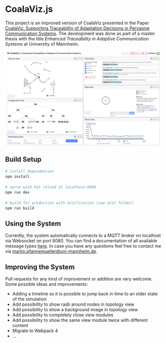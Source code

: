# CoalaViz.js

This project is an improved version of CoalaViz presented in the Paper [CoalaViz: Supporting Traceability of Adaptation Decisions in Pervasive Communication Systems](https://ieeexplore.ieee.org/abstract/document/8730818). The development was done as part of a master thesis with the title *Enhanced Traceability in Adaptive Communication Systems* at University of Mannheim.

![Screenshot](screenshot.png)

## Build Setup

``` bash
# install dependencies
npm install

# serve with hot reload at localhost:8008
npm run dev

# build for production with minification (see dist folder)
npm run build
```

## Using the System

Currently, the system automatically connects to a MQTT broker on localhost via Websocket on port 8080. You can find a documentation of all available message types [here](message_types.md). In case you have any questions feel free to contact me via [martin.pfannemueller@uni-mannheim.de](mailto:martin.pfannemueller@uni-mannheim.de).

## Improving the System

Pull requests for any kind of improvement or addition are very welcome. Some possible ideas and improvements:

- Adding a timeline so it is possible to jump back in time to an older state of the simulation
- Add possibility to show radii around nodes in topology view
- Add possibility to show a background image in topology view
- Add possibility to completely close view modules
- Add possibility to show the same view module twice with different content
- Migrate to Webpack 4
- ...